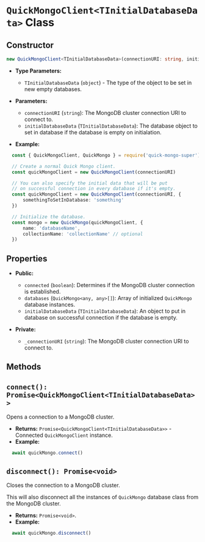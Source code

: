# **`QuickMongoClient<TInitialDatabaseData>` Class**

## Constructor
```ts
new QuickMongoClient<TInitialDatabaseData>(connectionURI: string, initialDatabaseData?: TInitialDatabaseData)
```

- **Type Parameters:**
  - `TInitialDatabaseData` (`object`) - The type of the object to be set in new empty databases.

- **Parameters:**
  - `connectionURI` (`string`): The MongoDB cluster connection URI to connect to.
  - `initialDatabaseData` (`TInitialDatabaseData`): The database object to set in database if the database is empty on initialation.

- **Example:**
```ts
  const { QuickMongoClient, QuickMongo } = require('quick-mongo-super')

  // Create a normal Quick Mongo client.
  const quickMongoClient = new QuickMongoClient(connectionURI)

  // You can also specify the initial data that will be put
  // on successful connection in every database if it's empty.
  const quickMongoClient = new QuickMongoClient(connectionURI, {
      somethingToSetInDatabase: 'something'
  })

  // Initialize the database.
  const mongo = new QuickMongo(quickMongoClient, {
      name: 'databaseName',
      collectionName: 'collectionName' // optional
  })
```

## Properties
- **Public:**
  - `connected` (`boolean`): Determines if the MongoDB cluster connection is established.
  - `databases` (`QuickMongo<any, any>[]`): Array of initialized `QuickMongo` database instances.
  - `initialDatabaseData` (`TInitialDatabaseData`): An object to put in database on successful connection if the database is empty.

- **Private:**
  - `_connectionURI` (`string`): The MongoDB cluster connection URI to connect to.


## Methods

## `connect(): Promise<QuickMongoClient<TInitialDatabaseData>>`
Opens a connection to a MongoDB cluster.

- **Returns:** `Promise<QuickMongoClient<TInitialDatabaseData>>` - Connected `QuickMongoClient` instance.
- **Example:**
```ts
  await quickMongo.connect()
```

## `disconnect(): Promise<void>`
Closes the connection to a MongoDB cluster.

This will also disconnect all the instances of `QuickMongo` database class from the MongoDB cluster.

- **Returns:** `Promise<void>`.
- **Example:**
```ts
  await quickMongo.disconnect()
```
